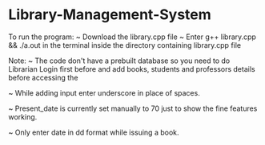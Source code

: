 # Library-Management-System

To run the program:
~ Download the library.cpp file
~ Enter g++ library.cpp && ./a.out in the terminal inside the directory containing library.cpp file

Note: 
~ The code don't have a prebuilt database so you need to do Librarian Login first before and add books, students and professors details before accessing the 

~ While adding input enter underscore in place of spaces.

~ Present_date is currently set manually to 70 just to show the fine features working.

~ Only enter date in dd format while issuing a book.
